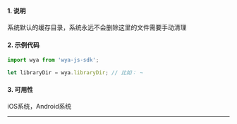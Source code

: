#### 1. 说明

系统默认的缓存目录，系统永远不会删除这里的文件需要手动清理

#### 2. 示例代码

```javascript
import wya from 'wya-js-sdk';

let libraryDir = wya.libraryDir; // 比如： ~
```

#### 3. 可用性

iOS系统，Android系统

---------

